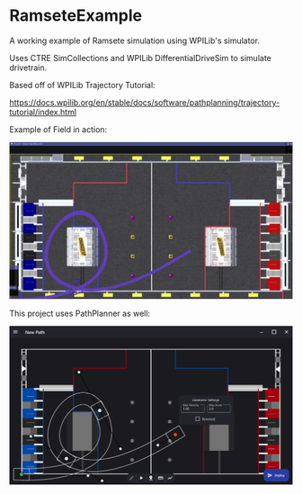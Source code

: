 # RamseteExample

A working example of Ramsete simulation using WPILib's simulator.

Uses CTRE SimCollections and WPILib DifferentialDriveSim to simulate drivetrain.

Based off of WPILib Trajectory Tutorial:

https://docs.wpilib.org/en/stable/docs/software/pathplanning/trajectory-tutorial/index.html

Example of Field in action:

![](field_image.png)

This project uses PathPlanner as well:

![](pathplanner_image.png)
